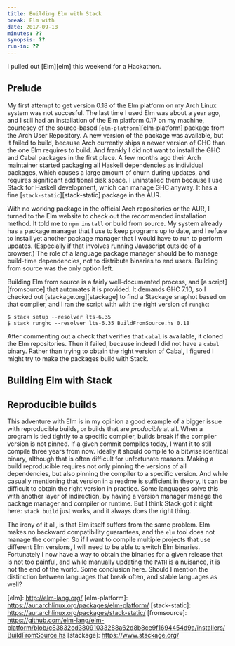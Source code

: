 ```yaml
---
title: Building Elm with Stack
break: Elm with
date: 2017-09-18
minutes: ??
synopsis: ??
run-in: ??
---
```


I pulled out [Elm][elm] this weekend for a Hackathon.

Prelude
-------
My first attempt to get version 0.18 of the Elm platform on my Arch Linux system was not succesful.
The last time I used Elm was about a year ago,
and I still had an installation of the Elm platform 0.17 on my machine,
courtesey of the source-based [`elm-platform`][elm-platform] package from the Arch User Repository.
A new version of the package was available,
but it failed to build,
because Arch currently ships a newer version of GHC than the one Elm requires to build.
And frankly I did not want to install the GHC and Cabal packages in the first place.
A few months ago their Arch maintainer started packaging all Haskell dependencies as individual packages,
which causes a large amount of churn during updates,
and requires significant additional disk space.
I uninstalled them because I use Stack for Haskell development,
which can manage GHC anyway.
It has a fine [`stack-static`][stack-static] package in the AUR.

With no working package in the official Arch repositories or the AUR,
I turned to the Elm website to check out the recommended installation method.
It told me to `npm install` or build from source.
My system already has a package manager that I use to keep programs up to date,
and I refuse to install yet another package manager that I would have to run to perform updates.
(Especially if that involves running Javascript outside of a browser.)
The role of a language package manager should be to manage build-time dependencies,
not to distribute binaries to end users.
Building from source was the only option left.

Building Elm from source is a fairly well-documented process,
and [a script][fromsource] that automates it is provided.
It demands GHC 7.10,
so I checked out [stackage.org][stackage] to find a Stackage snaphot based on that compiler,
and I ran the script with with the right version of `runghc`:

    $ stack setup --resolver lts-6.35
    $ stack runghc --resolver lts-6.35 BuildFromSource.hs 0.18

After commenting out a check that verifies that `cabal` is available,
it cloned the Elm repositories.
Then it failed,
because indeed I did not have a `cabal` binary.
Rather than trying to obtain the right version of Cabal,
I figured I might try to make the packages build with Stack.

Building Elm with Stack
-----------------------


Reproducible builds
-------------------
This adventure with Elm is in my opinion a good example of a bigger issue with reproducible builds,
or builds that are *producible* at all.
When a program is tied tightly to a specific compiler,
builds break if the compiler version is not pinned.
If a given commit compiles today,
I want it to still compile three years from now.
Ideally it should compile to a bitwise identical binary,
although that is often difficult for unfortunate reasons.
Making a build reproducible
requires not only pinning the versions of all dependencies,
but also pinning the compiler to a specific version.
And while casually mentioning that version in a readme is sufficient in theory,
it can be difficult to obtain the right version in practice.
Some languages solve this with another layer of indirection,
by having a version manager manage the package manager and compiler or runtime.
But I think Stack got it right here:
`stack build` just works,
and it always does the right thing.

The irony of it all,
is that Elm itself suffers from the same problem.
Elm makes no backward compatibility guarantees,
and the `elm` tool does not manage the compiler.
So if I want to compile multiple projects that use different Elm versions,
I will need to be able to switch Elm binaries.
Fortunately I now have a way to obtain the binaries for a given release that is not too painful,
and while manually updating the `PATH` is a nuisance,
it is not the end of the world.
Some conclusion here.
Should I mention the distinction between languages that break often,
and stable languages as well?

[elm]:          http://elm-lang.org/ <!-- 2017 and not https? D: -->
[elm-platform]: https://aur.archlinux.org/packages/elm-platform/
[stack-static]: https://aur.archlinux.org/packages/stack-static/
[fromsource]:   https://github.com/elm-lang/elm-platform/blob/c83832cd38091033288a62d8b8ce9f1694454d9a/installers/BuildFromSource.hs
[stackage]:     https://www.stackage.org/
